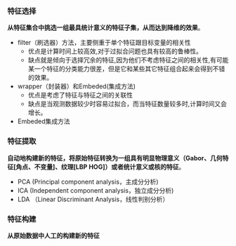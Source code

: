 ### 特征选择

**从特征集合中挑选一组最具统计意义的特征子集，从而达到降维的效果**。

- filter（刷选器）方法，主要侧重于单个特征跟目标变量的相关性
  - 优点是计算时间上较高效,对于过拟合问题也具有较高的鲁棒性。
  - 缺点就是倾向于选择冗余的特征,因为他们不考虑特征之间的相关性,有可能某一个特征的分类能力很差，但是它和某些其它特征组合起来会得到不错的效果。
- wrapper（封装器）和Embeded(集成方法)
  - 优点是考虑了特征与特征之间的关联性
  - 缺点是当观测数据较少时容易过拟合，而当特征数量较多时,计算时间又会增长。
- Embeded集成方法



### 特征提取

**自动地构建新的特征，将原始特征转换为一组具有明显物理意义（Gabor、几何特征[角点、不变量]、纹理[LBP HOG]）或者统计意义或核的特征**。

- PCA (Principal component analysis，主成分分析)
- ICA (Independent component analysis，独立成分分析)
- LDA （Linear Discriminant Analysis，线性判别分析）



### 特征构建

**从原始数据中人工的构建新的特征**

